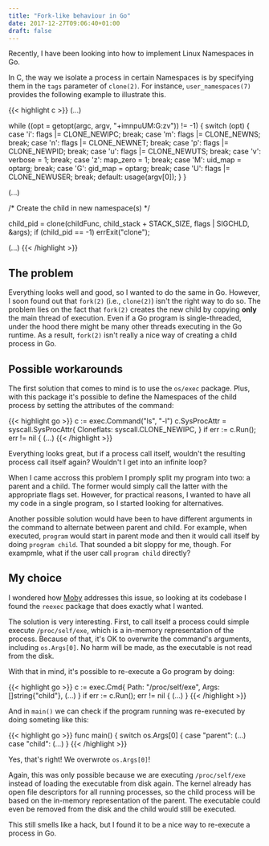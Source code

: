 ```yaml
---
title: "Fork-like behaviour in Go"
date: 2017-12-27T09:06:40+01:00
draft: false
---
```


Recently, I have been looking into how to implement Linux Namespaces in Go.

In C, the way we isolate a process in certain Namespaces is by specifying them in the `tags` parameter of `clone(2)`. For instance, `user_namespaces(7)` provides the following example to illustrate this.

{{< highlight c >}}
(...)

while ((opt = getopt(argc, argv, "+imnpuUM:G:zv")) != -1) {
        switch (opt) {
        case 'i': flags |= CLONE_NEWIPC;        break;
        case 'm': flags |= CLONE_NEWNS;         break;
        case 'n': flags |= CLONE_NEWNET;        break;
        case 'p': flags |= CLONE_NEWPID;        break;
        case 'u': flags |= CLONE_NEWUTS;        break;
        case 'v': verbose = 1;                  break;
        case 'z': map_zero = 1;                 break;
        case 'M': uid_map = optarg;             break;
        case 'G': gid_map = optarg;             break;
        case 'U': flags |= CLONE_NEWUSER;       break;
        default:  usage(argv[0]);
        }
    }

(...)

/* Create the child in new namespace(s) */

child_pid = clone(childFunc, child_stack + STACK_SIZE,
                 flags | SIGCHLD, &args);
if (child_pid == -1)
   errExit("clone");

(...)
{{< /highlight >}}

## The problem

Everything looks well and good, so I wanted to do the same in Go. However, I soon found out that `fork(2)` (i.e., `clone(2)`) isn't the right way to do so. The problem lies on the fact that `fork(2)` creates the new child by copying **only** the main thread of execution. Even if a Go program is single-threaded, under the hood there might be many other threads executing in the Go runtime. As a result, `fork(2)` isn't really a nice way of creating a child process in Go.

## Possible workarounds

The first solution that comes to mind is to use the `os/exec` package. Plus, with this package it's possible to define the Namespaces of the child process by setting the attributes of the command:

{{< highlight go >}}
c := exec.Command("ls", "-l")
c.SysProcAttr = syscall.SysProcAttr{
    Cloneflats: syscall.CLONE_NEWIPC,
}
if err := c.Run(); err != nil {
    (...)
{{< /highlight >}}

Everything looks great, but if a process call itself, wouldn't the resulting process call itself again? Wouldn't I get into an infinite loop?

When I came accross this problem I promply split my program into two: a parent and a child. The former would simply call the latter with the appropriate flags set.  However, for practical reasons, I wanted to have all my code in a single program, so I started looking for alternatives.

Another possible solution would have been to have different arguments in the command to alternate between parent and child. For example, when executed, `program` would start in parent mode and then it would call itself by doing `program child`. That sounded a bit sloppy for me, though. For exampmle, what if the user call `program child` directly?

## My choice

I wondered how [Moby](https://github.com/moby/moby) addresses this issue, so looking at its codebase I found the `reexec` package that does exactly what I wanted.

The solution is very interesting. First, to call itself a process could simple execute `/proc/self/exe`, which is a in-memory representation of the process. Because of that, it's OK to overwrite the command's arguments, including `os.Args[0]`. No harm will be made, as the executable is not read from the disk.

With that in mind, it's possible to re-execute a Go program by doing:

{{< highlight go >}}
c := exec.Cmd{
    Path: "/proc/self/exe",
    Args: []string{"child"},
    (...)
}
if err := c.Run(); err != nil {
    (...)
}
{{< /highlight >}}

And in `main()` we can check if the program running was re-executed by doing someting like this:

{{< highlight go >}}
func main() {
	switch os.Args[0] {
    case "parent":
        (...)
    case "child":
        (...)
     }
{{< /highlight >}}

Yes, that's right! We overwrote `os.Args[0]`!

Again, this was only possible because we are executing `/proc/self/exe` instead of loading the executable from disk again. The kernel already has open file descriptors for all running processes, so the child process will be based on the in-memory representation of the parent. The executable could even be removed from the disk and the child would still be executed.

This still smells like a hack, but I found it to be a nice way to re-execute a process in Go.
